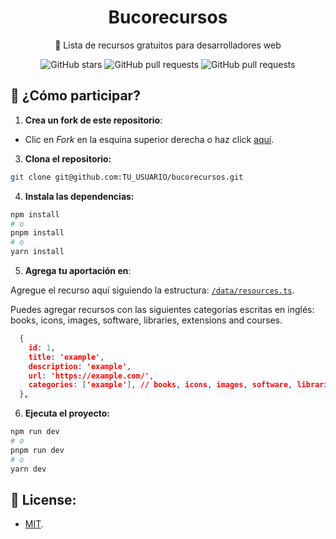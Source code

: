 <div align="center">
	<h1>Bucorecursos</h1>
	<p>🚀 Lista de recursos gratuitos para desarrolladores web</p>

![GitHub stars](https://img.shields.io/github/stars/OmarCardoze/bucorecursos)
![GitHub pull requests](https://img.shields.io/github/issues-pr/OmarCardoze/bucorecursos)
![GitHub pull requests](https://img.shields.io/github/issues-pr-closed-raw/OmarCardoze/bucorecursos)

</div>


## 🚀 ¿Cómo participar?

1. **Crea un fork de este repositorio**:

- Clic en _Fork_ en la esquina superior derecha o haz click [aquí](https://github.com/OmarCardoze/bucorecursos/fork).

3. **Clona el repositorio:**

```bash
git clone git@github.com:TU_USUARIO/bucorecursos.git
```

4. **Instala las dependencias:**

```bash
npm install
# o
pnpm install
# o
yarn install
```

5. **Agrega tu aportación en**:

Agregue el recurso aquí siguiendo la estructura: [`/data/resources.ts`](https://github.com/OmarCardoze/bucorecursos/blob/main/data/resources.ts).

Puedes agregar recursos con las siguientes categorías escritas en inglés: books, icons, images, software, libraries, extensions and courses.

```json
  {
    id: 1,
    title: 'example',
    description: 'example',
    url: 'https://example.com/',
    categories: ['example'], // books, icons, images, software, libraries, extensions and courses.
  },
```

6. **Ejecuta el proyecto:**

```bash
npm run dev
# o
pnpm run dev
# o
yarn dev
```

## 🔑 License:

- [MIT](https://github.com/OmarCardoze/bucorecursos/blob/main/LICENSE).